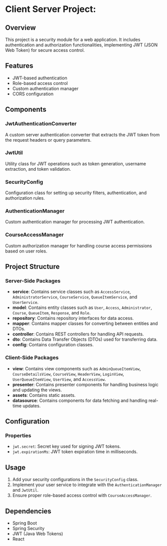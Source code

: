 # Client Server Project:

## Overview

This project is a security module for a web application. It includes authentication and authorization functionalities, implementing JWT (JSON Web Token) for secure access control.

## Features

- JWT-based authentication
- Role-based access control
- Custom authentication manager
- CORS configuration

## Components

### JwtAuthenticationConverter

A custom server authentication converter that extracts the JWT token from the request headers or query parameters.

### JwtUtil

Utility class for JWT operations such as token generation, username extraction, and token validation.

### SecurityConfig

Configuration class for setting up security filters, authentication, and authorization rules.

### AuthenticationManager

Custom authentication manager for processing JWT authentication.

### CourseAccessManager

Custom authorization manager for handling course access permissions based on user roles.

## Project Structure

### Server-Side Packages

- **service**: Contains service classes such as `AccessService`, `AdministratorService`, `CourseService`, `QueueItemService`, and `UserService`.
- **model**: Contains entity classes such as `User`, `Access`, `Administrator`, `Course`, `QueueItem`, `Response`, and `Role`.
- **repository**: Contains repository interfaces for data access.
- **mapper**: Contains mapper classes for converting between entities and DTOs.
- **controller**: Contains REST controllers for handling API requests.
- **dto**: Contains Data Transfer Objects (DTOs) used for transferring data.
- **config**: Contains configuration classes.

### Client-Side Packages

- **view**: Contains view components such as `AdminQueueItemView`, `CourseDetailsView`, `CourseView`, `HeaderView`, `LoginView`, `UserQueueItemView`, `UserView`, and `AccessView`.
- **presenter**: Contains presenter components for handling business logic and updating the views.
- **assets**: Contains static assets.
- **datasource**: Contains components for data fetching and handling real-time updates.

## Configuration

### Properties

- `jwt.secret`: Secret key used for signing JWT tokens.
- `jwt.expirationMs`: JWT token expiration time in milliseconds.

## Usage

1. Add your security configurations in the `SecurityConfig` class.
2. Implement your user service to integrate with the `AuthenticationManager` and `JwtUtil`.
3. Ensure proper role-based access control with `CourseAccessManager`.

## Dependencies

- Spring Boot
- Spring Security
- JWT (Java Web Tokens)
- React
